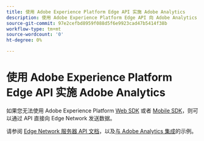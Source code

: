 ```yaml
---
title: 使用 Adobe Experience Platform Edge API 实施 Adobe Analytics
description: 使用 Adobe Experience Platform Edge API 向 Adobe Analytics 发送数据。
source-git-commit: 97e2cefbd8959f088d5f6e9923cad47b5414f38b
workflow-type: tm+mt
source-wordcount: '0'
ht-degree: 0%

---
```


# 使用 Adobe Experience Platform Edge API 实施 Adobe Analytics

如果您无法使用 Adobe Experience Platform [Web SDK](../web-sdk/overview.md) 或者 [Mobile SDK](../mobile-sdk/overview.md)，则可以通过 API 直接向 Edge Network 发送数据。

请参阅 [Edge Network 服务器 API 文档](https://experienceleague.adobe.com/docs/experience-platform/edge-network-server-api/overview.html?lang=zh-Hans)，以及[与 Adobe Analytics 集成](https://experienceleague.adobe.com/docs/experience-platform/edge-network-server-api/interacting-other-adobe-solutions/interacting-adobe-analytics.html?lang=zh-Hans)的示例。
